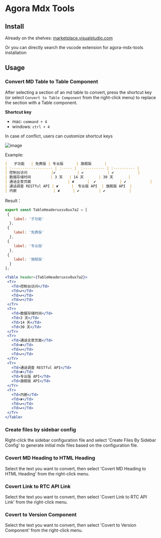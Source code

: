 # Agora Mdx Tools

## Install

Already on the shelves: [marketplace.visualstudio.com](https://marketplace.visualstudio.com/items?itemName=liuxueyong123.agora-mdx-tools)

Or you can directly search the vscode extension for agora-mdx-tools installation

## Usage

### Convert MD Table to Table Component

After selecting a section of an md table to convert, press the shortcut key (or select `Convert to Table Component` from the right-click menu) to replace the section with a Table component.

**Shortcut key**

- mac: `command + 4`
- windows: `ctrl + 4`

In case of conflict, users can customize shortcut keys

![image](https://web-cdn.agora.io/doc-shengwang/img/changelog/8x8vg-hwhms.gif)

Example:

``` md
|   子功能   | 免费版 | 专业版      | 旗舰版      |
| :------------------- | :----- |  :---------- | :---------- |
| 控制台访问           |✔          | ✔           | ✔           |
| 数据存储时间         | 3 天   | 14 天       | 30 天       |
| 通话全景页面                 | ✘      |  ✔           | ✔           |
| 通话调查 RESTful API | ✘      |  专业版 API  | 旗舰版 API  |
| 内嵌                 | ✘      | ✔         | ✔           |
```

Result：

``` jsx
export const TableHeaderuxsv8ux7a2 = [
 {
    label: '子功能'
  },
 {
    label: '免费版'
  },
 {
    label: '专业版'
  },
 {
    label: '旗舰版'
  }
];

<Table header={TableHeaderuxsv8ux7a2}>
 <Tr>
   <Td>控制台访问</Td>
   <Td>✔</Td>
   <Td>✔</Td>
   <Td>✔</Td>
 </Tr>
 <Tr>
   <Td>数据存储时间</Td>
   <Td>3 天</Td>
   <Td>14 天</Td>
   <Td>30 天</Td>
 </Tr>
 <Tr>
   <Td>通话全景页面</Td>
   <Td>✘</Td>
   <Td>✔</Td>
   <Td>✔</Td>
 </Tr>
 <Tr>
   <Td>通话调查 RESTful API</Td>
   <Td>✘</Td>
   <Td>专业版 API</Td>
   <Td>旗舰版 API</Td>
 </Tr>
 <Tr>
   <Td>内嵌</Td>
   <Td>✘</Td>
   <Td>✔</Td>
   <Td>✔</Td>
 </Tr>
</Table>
```

### Create files by sidebar config

Right-click the sidebar configuration file and select 'Create Files By Sidebar Config' to generate initial mdx files based on the configuration file.

### Covert MD Heading to HTML Heading

Select the text you want to convert, then select 'Covert MD Heading to HTML Heading' from the right-click menu.

### Covert Link to RTC API Link

Select the text you want to convert, then select 'Covert Link to RTC API Link' from the right-click menu.

### Covert to Version Component

Select the text you want to convert, then select 'Covert to Version Component' from the right-click menu.
